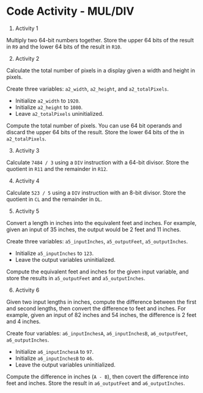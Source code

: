 # Code Activity - MUL/DIV

1. Activity 1

Multiply two 64-bit numbers together. Store the upper 64 bits of the result in `R9` and the lower 64 bits of the result in `R10`.

2. Activity 2

Calculate the total number of pixels in a display given a width and height in pixels.

Create three variables: `a2_width`, `a2_height`, and `a2_totalPixels`.

- Initialize `a2_width` to `1920`.
- Initialize `a2_height` to `1080`.
- Leave `a2_totalPixels` uninitialized.

Compute the total number of pixels. You can use 64 bit operands and discard the upper 64 bits of the result. Store the lower 64 bits of the in `a2_totalPixels`.

3. Activity 3

Calculate `7484 / 3` using a `DIV` instruction with a 64-bit divisor. Store the quotient in `R11` and the remainder in `R12`.

4. Activity 4

Calculate `523 / 5` using a `DIV` instruction with an 8-bit divisor. Store the quotient in `CL` and the remainder in `DL`.

5. Activity 5

Convert a length in inches into the equivalent feet and inches. For example, given an input of 35 inches, the output would be 2 feet and 11 inches.

Create three variables: `a5_inputInches`, `a5_outputFeet`, `a5_outputInches`.

- Initialize `a5_inputInches` to `123`.
- Leave the output variables uninitialized.

Compute the equivalent feet and inches for the given input variable, and store the results in `a5_outputFeet` and `a5_outputInches`.

6. Activity 6

Given two input lengths in inches, compute the difference between the first and second lengths, then convert the difference to feet and inches. For example, given an input of 82 inches and 54 inches, the difference is 2 feet and 4 inches.

Create four variables: `a6_inputInchesA`, `a6_inputInchesB`, `a6_outputFeet`, `a6_outputInches`.

- Initialize `a6_inputInchesA` to `97`.
- Initialize `a6_inputInchesB` to `46`.
- Leave the output variables uninitialized.

Compute the difference in inches (`A - B`), then covert the difference into feet and inches. Store the result in `a6_outputFeet` and `a6_outputInches`.
